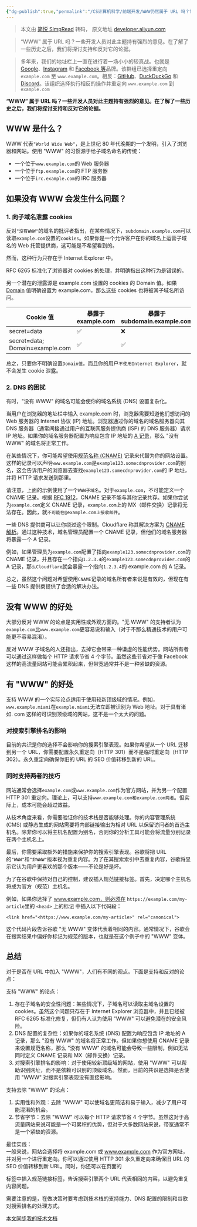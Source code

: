 ```yaml
---
{"dg-publish":true,"permalink":"/CS计算机科学/前端开发/WWW仍然属于 URL 吗？它可以消失吗/","noteIcon":"","created":"2024-08-28T17:27:38.000+08:00","updated":"2024-03-20T15:07:16.000+08:00"}
---
```


> 本文由 [简悦 SimpRead](http://ksria.com/simpread/) 转码， 原文地址 [developer.aliyun.com](https://developer.aliyun.com/article/1295331)

> “WWW” 属于 URL 吗？一些开发人员对此主题持有强烈的意见。在了解了一些历史之后，我们将探讨支持和反对它的论据。

> 多年来，我们的地址栏上一直在进行着一场小小的较真战。也就是 [Google](http://www.google.com/)、[Instagram](http://www.instagram.com/) 和 [Facebook 等](http://www.facebook.com/)品牌。该群组已选择重定向 `example.com` 至 `www.example.com`。相反：[GitHub](http://github.com/)、[DuckDuckGo](http://duckduckgo.com/) 和 [Discord](http://discord.com/)。该组织选择执行相反的操作并重定向 `www.example.com` 到 `example.com`

**“WWW” 属于 URL 吗？一些开发人员对此主题持有强烈的意见。在了解了一些历史之后，我们将探讨支持和反对它的论据。**

WWW 是什么？
--------

WWW 代表`"World Wide Web"`，是上世纪 80 年代晚期的一个发明，引入了浏览器和网站。使用 "WWW" 的习惯源于给子域名命名的传统：

*   一个位于`www.example.com`的 Web 服务器
*   一个位于`ftp.example.com`的 FTP 服务器
*   一个位于`irc.example.com`的 IRC 服务器

如果没有 WWW 会发生什么问题？
-----------------

### 1. 向子域名泄露 cookies

反对`"没有WWW"`的域名的批评者指出，在某些情况下，`subdomain.example.com`可以读取`example.com`设置的`cookies`。如果你是一个允许客户在你的域名上运营子域名的 Web 托管提供商，这可能是不希望看到的。

然而，这种行为只存在于 Internet Explorer 中。

RFC 6265 标准化了浏览器对 cookies 的处理，并明确指出这种行为是错误的。

另一个潜在的泄露源是 example.com 设置的 cookies 的 Domain 值。如果 [Domain](https://developer.mozilla.org/en-US/docs/Web/HTTP/Headers/Set-Cookie) 值明确设置为 example.com，那么这些 cookies 也将被其子域名所访问。

<table><thead><tr><th>Cookie 值</th><th>暴露于 example.com</th><th>暴露于 subdomain.example.com</th></tr></thead><tbody><tr><td>secret=data</td><td>✅</td><td>❌</td></tr><tr><td>secret=data; Domain=example.com</td><td>✅</td><td>✅</td></tr></tbody></table>

总之，只要你不明确设置`Domain值`，而且你的用户`不使用Internet Explorer`，就不会发生 cookie 泄露。

### 2. DNS 的困扰

有时，"没有 WWW" 的域名可能会使你的域名系统 (DNS) 设置复杂化。

当用户在浏览器的地址栏中输入 example.com 时，浏览器需要知道他们想访问的 Web 服务器的 Internet 协议 (IP) 地址。浏览器通过你的域名的域名服务器向其 DNS 服务器（通常间接通过用户的互联网服务提供商 (ISP) 的 DNS 服务器）请求 IP 地址。如果你的域名服务器配置为响应包含 IP 地址的 [A 记录](https://wizardzines.com/comics/dns-record-types/)，那么 "没有 WWW" 的域名将正常工作。

在某些情况下，你可能希望使用[规范名称 (CNAME)](https://wizardzines.com/comics/cname/) 记录来代替为你的网站设置。这样的记录可以声明`www.example.com`是`example123.somecdnprovider.com`的别名，这会告诉用户的浏览器去查找`example123.somecdnprovider.com`的 IP 地址，并将 HTTP 请求发送到那里。

请注意，上面的示例使用了一个`WWW子域名`。对于`example.com`，不可能定义一个 CNAME 记录。根据 [RFC 1912](https://www.ietf.org/rfc/rfc1912.html#section-2.4)，CNAME 记录不能与其他记录共存。如果你尝试为`example.com`定义 CNAME 记录，`example.com`上的 MX（邮件交换）记录将无法存在。因此，就`不可能在@example.com上接收邮件`。

一些 DNS 提供商可以让你绕过这个限制。Cloudflare 称其解决方案为 [CNAME 解析](https://blog.cloudflare.com/introducing-cname-flattening-rfc-compliant-cnames-at-a-domains-root/)。通过这种技术，域名管理员配置一个 CNAME 记录，但他们的域名服务器将暴露一个 A 记录。

例如，如果管理员为`example.com`配置了指向`example123.somecdnprovider.com`的 CNAME 记录，并且存在一个指向`1.2.3.4`的`example123.somecdnprovider.com`的 A 记录，那`么Cloudflare`就会暴露一个指向`1.2.3.4`的 example.com 的 A 记录。

总之，虽然这个问题对希望使用`CNAME`记录的域名所有者来说是有效的，但现在有一些 DNS 提供商提供了合适的解决办法。

没有 WWW 的好处
----------

大部分反对 WWW 的论点是实用性或外观方面的。"无 WWW" 的支持者认为`example.com`比`www.example.com`更容易说和输入（对于不那么精通技术的用户可能更不容易混淆）。

反对 WWW 子域名的人还指出，去掉它会带来一种谦虚的性能优势。网站所有者可以通过这样做每个 HTTP 请求节省 4 个字节。虽然这些节省对于像 Facebook 这样的高流量网站可能会累积起来，但带宽通常并不是一种紧缺的资源。

有 "WWW" 的好处
-----------

支持 WWW 的一个实际论点适用于使用较新顶级域的情况。例如，`www.example.miami`在`example.miami`无法立即被识别为 Web 地址。对于具有诸如. com 这样的可识别顶级域的网站，这不是一个太大的问题。

### 对搜索引擎排名的影响

目前的共识是你的选择不会影响你的搜索引擎表现。如果你希望从一个 URL 迁移到另一个 URL，你需要配置永久重定向（HTTP 301）而不是临时重定向（HTTP 302）。永久重定向确保你旧的 URL 的 SEO 价值转移到新的 URL。

### 同时支持两者的技巧

网站通常会选择`example.com`或`www.example.com`作为官方网站，并为另一个配置 HTTP 301 重定向。理论上，可以支持`www.example.com和example.com两者`。但实际上，成本可能会超过效益。

从技术角度来看，你需要验证你的技术栈是否能够处理。你的内容管理系统 (CMS) 或静态生成的网站需要将内部链接输出为相对 URL 以保留访问者的首选主机名。除非你可以将主机名配置为别名，否则你的分析工具可能会将流量分别记录在两个主机名上。

最后，你需要采取额外的措施来保护你的搜索引擎表现。谷歌将把 URL 的`"WWW"`和`"非WWW"`版本视为重复内容。为了在其搜索索引中去重复内容，谷歌将显示它认为用户更喜欢的那个版本——不论是好是坏。

为了在谷歌中保持对自己的控制，建议插入规范链接标签。首先，决定哪个主机名将成为官方（规范）主机名。

例如，如果你选择了 www.example.com，则必须在 `https://example.com/my-article`里的 `<head>` 上的标记 中插入以下代码段：

```
<link href="<https://www.example.com/my-article>" rel="canonical">
```

这个代码片段告诉谷歌 "无 WWW" 变体代表着相同的内容。通常情况下，谷歌会在搜索结果中偏好你标记为规范的版本，也就是在这个例子中的 "WWW" 变体。

总结
--

对于是否在 URL 中加入 "WWW"，人们有不同的观点。下面是支持和反对的论点：

支持 "WWW" 的论点：

1.  存在子域名的安全性问题：某些情况下，子域名可以读取主域名设置的 cookies。虽然这个问题只存在于 Internet Explorer 浏览器中，并且已经被 RFC 6265 标准化修复，但仍有人认为使用 "WWW" 可以避免潜在的安全风险。
2.  DNS 配置的复杂性：如果你的域名系统 (DNS) 配置为响应包含 IP 地址的 A 记录，那么 "没有 WWW" 的域名将正常工作。但如果你想使用 CNAME 记录来设置规范名称，那么 "没有 WWW" 的域名可能会导致一些限制，例如无法同时定义 CNAME 记录和 MX（邮件交换）记录。
3.  对搜索引擎排名的影响：对于使用较新顶级域的网站，使用 "WWW" 可以帮助识别网址，而不是依赖可识别的顶级域名。然而，目前的共识是选择是否使用 "WWW" 对搜索引擎表现没有直接影响。

支持去除 "WWW" 的论点：

1.  实用性和外观：去除 "WWW" 可以使域名更简洁和易于输入，减少了用户可能混淆的机会。
2.  节省字节：去除 "WWW" 可以每个 HTTP 请求节省 4 个字节。虽然这对于高流量网站来说可能是一个可累积的优势，但对于大多数网站来说，带宽通常不是一个紧缺的资源。

最佳实践：  
一般来说，网站会选择将 example.com 或 www.example.com 作为官方网址，并对另一个进行重定向。你可以通过使用 HTTP 301 永久重定向来确保旧 URL 的 SEO 价值转移到新 URL。同时，你还可以在页面的

标签中插入规范链接标签，告诉搜索引擎两个 URL 代表相同的内容，以避免重复内容问题。

需要注意的是，在做决策时要考虑到技术栈的支持能力、DNS 配置的限制和谷歌对搜索排名的处理方式。

[本文同步我的技术文档](https://docs.zcsuper.cn/)